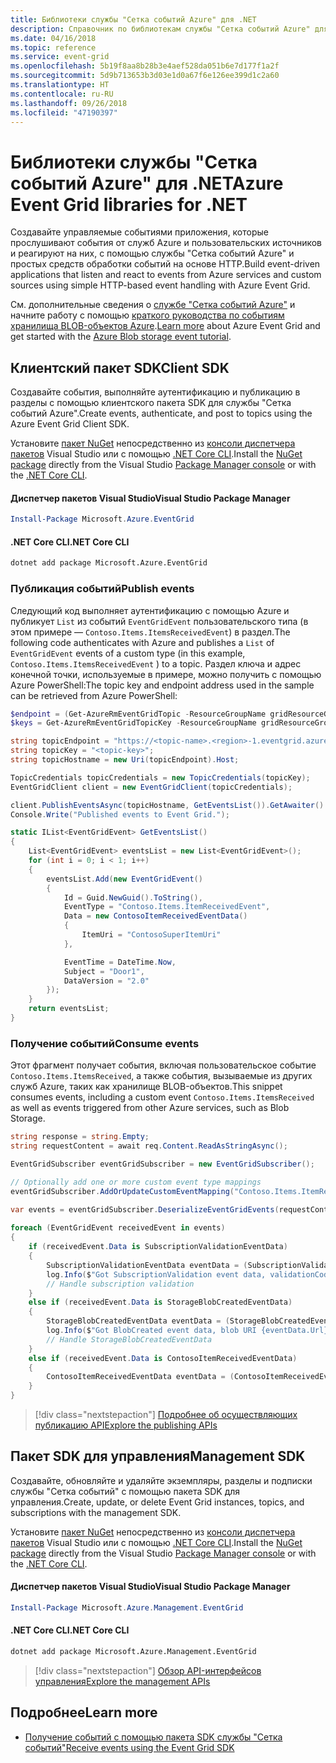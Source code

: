```yaml
---
title: Библиотеки службы "Сетка событий Azure" для .NET
description: Справочник по библиотекам службы "Сетка событий Azure" для .NET
ms.date: 04/16/2018
ms.topic: reference
ms.service: event-grid
ms.openlocfilehash: 5b19f8aa8b28b3e4aef528da051b6e7d177f1a2f
ms.sourcegitcommit: 5d9b713653b3d03e1d0a67f6e126ee399d1c2a60
ms.translationtype: HT
ms.contentlocale: ru-RU
ms.lasthandoff: 09/26/2018
ms.locfileid: "47190397"
---
```

# <a name="azure-event-grid-libraries-for-net"></a><span data-ttu-id="e111d-103">Библиотеки службы "Сетка событий Azure" для .NET</span><span class="sxs-lookup"><span data-stu-id="e111d-103">Azure Event Grid libraries for .NET</span></span>

<span data-ttu-id="e111d-104">Создавайте управляемые событиями приложения, которые прослушивают события от служб Azure и пользовательских источников и реагируют на них, с помощью службы "Сетка событий Azure" и простых средств обработки событий на основе HTTP.</span><span class="sxs-lookup"><span data-stu-id="e111d-104">Build event-driven applications that listen and react to events from Azure services and custom sources using simple HTTP-based event handling with Azure Event Grid.</span></span>

<span data-ttu-id="e111d-105">См. дополнительные сведения о [службе "Сетка событий Azure"](/azure/event-grid/overview) и начните работу с помощью [краткого руководства по событиям хранилища BLOB-объектов Azure](/azure/storage/blobs/storage-blob-event-quickstart-powershell).</span><span class="sxs-lookup"><span data-stu-id="e111d-105">[Learn more](/azure/event-grid/overview) about Azure Event Grid and get started with the [Azure Blob storage event tutorial](/azure/storage/blobs/storage-blob-event-quickstart-powershell).</span></span> 

## <a name="client-sdk"></a><span data-ttu-id="e111d-106">Клиентский пакет SDK</span><span class="sxs-lookup"><span data-stu-id="e111d-106">Client SDK</span></span>

<span data-ttu-id="e111d-107">Создавайте события, выполняйте аутентификацию и публикацию в разделы с помощью клиентского пакета SDK для службы "Сетка событий Azure".</span><span class="sxs-lookup"><span data-stu-id="e111d-107">Create events, authenticate, and post to topics using the Azure Event Grid Client SDK.</span></span>

<span data-ttu-id="e111d-108">Установите [пакет NuGet](https://www.nuget.org/packages/Microsoft.Azure.Management.Network.Fluent) непосредственно из [консоли диспетчера пакетов][PackageManager] Visual Studio или с помощью [.NET Core CLI][DotNetCLI].</span><span class="sxs-lookup"><span data-stu-id="e111d-108">Install the [NuGet package](https://www.nuget.org/packages/Microsoft.Azure.Management.Network.Fluent) directly from the Visual Studio [Package Manager console][PackageManager] or with the [.NET Core CLI][DotNetCLI].</span></span>

#### <a name="visual-studio-package-manager"></a><span data-ttu-id="e111d-109">Диспетчер пакетов Visual Studio</span><span class="sxs-lookup"><span data-stu-id="e111d-109">Visual Studio Package Manager</span></span>

```powershell
Install-Package Microsoft.Azure.EventGrid
```

#### <a name="net-core-cli"></a><span data-ttu-id="e111d-110">.NET Core CLI</span><span class="sxs-lookup"><span data-stu-id="e111d-110">.NET Core CLI</span></span>

```bash
dotnet add package Microsoft.Azure.EventGrid 
```

### <a name="publish-events"></a><span data-ttu-id="e111d-111">Публикация событий</span><span class="sxs-lookup"><span data-stu-id="e111d-111">Publish events</span></span>

<span data-ttu-id="e111d-112">Следующий код выполняет аутентификацию с помощью Azure и публикует `List` из событий `EventGridEvent` пользовательского типа (в этом примере — `Contoso.Items.ItemsReceivedEvent`) в раздел.</span><span class="sxs-lookup"><span data-stu-id="e111d-112">The following code authenticates with Azure and publishes a `List` of  `EventGridEvent` events of a custom type (in this example, `Contoso.Items.ItemsReceivedEvent` ) to a topic.</span></span> <span data-ttu-id="e111d-113">Раздел ключа и адрес конечной точки, используемые в примере, можно получить с помощью Azure PowerShell:</span><span class="sxs-lookup"><span data-stu-id="e111d-113">The topic key and endpoint address used in the sample can be retrieved from Azure PowerShell:</span></span>

```powershell
$endpoint = (Get-AzureRmEventGridTopic -ResourceGroupName gridResourceGroup -Name <topic-name>).Endpoint
$keys = Get-AzureRmEventGridTopicKey -ResourceGroupName gridResourceGroup -Name <topic-name>
```

```csharp
string topicEndpoint = "https://<topic-name>.<region>-1.eventgrid.azure.net/api/events";
string topicKey = "<topic-key>";
string topicHostname = new Uri(topicEndpoint).Host;

TopicCredentials topicCredentials = new TopicCredentials(topicKey);
EventGridClient client = new EventGridClient(topicCredentials);

client.PublishEventsAsync(topicHostname, GetEventsList()).GetAwaiter().GetResult();
Console.Write("Published events to Event Grid.");

static IList<EventGridEvent> GetEventsList()
{
    List<EventGridEvent> eventsList = new List<EventGridEvent>();
    for (int i = 0; i < 1; i++)
    {
        eventsList.Add(new EventGridEvent()
        {
            Id = Guid.NewGuid().ToString(),
            EventType = "Contoso.Items.ItemReceivedEvent",
            Data = new ContosoItemReceivedEventData()
            {
                ItemUri = "ContosoSuperItemUri"
            },

            EventTime = DateTime.Now,
            Subject = "Door1",
            DataVersion = "2.0"
        });
    }
    return eventsList;
}
```

### <a name="consume-events"></a><span data-ttu-id="e111d-114">Получение событий</span><span class="sxs-lookup"><span data-stu-id="e111d-114">Consume events</span></span>

<span data-ttu-id="e111d-115">Этот фрагмент получает события, включая пользовательское событие `Contoso.Items.ItemsReceived`, а также события, вызываемые из других служб Azure, таких как хранилище BLOB-объектов.</span><span class="sxs-lookup"><span data-stu-id="e111d-115">This snippet consumes events, including a custom event `Contoso.Items.ItemsReceived` as well as events triggered from other Azure services, such as Blob Storage.</span></span>

```csharp
string response = string.Empty;
string requestContent = await req.Content.ReadAsStringAsync();

EventGridSubscriber eventGridSubscriber = new EventGridSubscriber();

// Optionally add one or more custom event type mappings
eventGridSubscriber.AddOrUpdateCustomEventMapping("Contoso.Items.ItemReceived", typeof(ContosoItemReceivedEventData));

var events = eventGridSubscriber.DeserializeEventGridEvents(requestContent);            
 
foreach (EventGridEvent receivedEvent in events)
{
    if (receivedEvent.Data is SubscriptionValidationEventData)
    {
        SubscriptionValidationEventData eventData = (SubscriptionValidationEventData)receivedEvent.Data;
        log.Info($"Got SubscriptionValidation event data, validationCode: {eventData.ValidationCode},  validationUrl: {eventData.ValidationUrl}, topic: {eventGridEvent.Topic}");
        // Handle subscription validation
    }
    else if (receivedEvent.Data is StorageBlobCreatedEventData)
    {
        StorageBlobCreatedEventData eventData = (StorageBlobCreatedEventData)receivedEvent.Data;
        log.Info($"Got BlobCreated event data, blob URI {eventData.Url}");
        // Handle StorageBlobCreatedEventData
    }
    else if (receivedEvent.Data is ContosoItemReceivedEventData)
    {
        ContosoItemReceivedEventData eventData = (ContosoItemReceivedEventData)receivedEvent.Data;
    }
}
```

> [!div class="nextstepaction"]
> [<span data-ttu-id="e111d-116">Подробнее об осуществляющих публикацию API</span><span class="sxs-lookup"><span data-stu-id="e111d-116">Explore the publishing APIs</span></span>](/dotnet/api/overview/azure/eventgrid/publish)

## <a name="management-sdk"></a><span data-ttu-id="e111d-117">Пакет SDK для управления</span><span class="sxs-lookup"><span data-stu-id="e111d-117">Management SDK</span></span>

<span data-ttu-id="e111d-118">Создавайте, обновляйте и удаляйте экземпляры, разделы и подписки службы "Сетка событий" с помощью пакета SDK для управления.</span><span class="sxs-lookup"><span data-stu-id="e111d-118">Create, update, or delete Event Grid instances, topics, and subscriptions with the management SDK.</span></span>

<span data-ttu-id="e111d-119">Установите [пакет NuGet](https://www.nuget.org/packages/Microsoft.Azure.Management.Network.Fluent) непосредственно из [консоли диспетчера пакетов][PackageManager] Visual Studio или с помощью [.NET Core CLI][DotNetCLI].</span><span class="sxs-lookup"><span data-stu-id="e111d-119">Install the [NuGet package](https://www.nuget.org/packages/Microsoft.Azure.Management.Network.Fluent) directly from the Visual Studio [Package Manager console][PackageManager] or with the [.NET Core CLI][DotNetCLI].</span></span>


#### <a name="visual-studio-package-manager"></a><span data-ttu-id="e111d-120">Диспетчер пакетов Visual Studio</span><span class="sxs-lookup"><span data-stu-id="e111d-120">Visual Studio Package Manager</span></span>

```powershell
Install-Package Microsoft.Azure.Management.EventGrid
```

#### <a name="net-core-cli"></a><span data-ttu-id="e111d-121">.NET Core CLI</span><span class="sxs-lookup"><span data-stu-id="e111d-121">.NET Core CLI</span></span>

```bash
dotnet add package Microsoft.Azure.Management.EventGrid
```

> [!div class="nextstepaction"]
> [<span data-ttu-id="e111d-122">Обзор API-интерфейсов управления</span><span class="sxs-lookup"><span data-stu-id="e111d-122">Explore the management APIs</span></span>](/dotnet/api/overview/azure/eventgrid/management)

## <a name="learn-more"></a><span data-ttu-id="e111d-123">Подробнее</span><span class="sxs-lookup"><span data-stu-id="e111d-123">Learn more</span></span>

- [<span data-ttu-id="e111d-124">Получение событий с помощью пакета SDK службы "Сетка событий"</span><span class="sxs-lookup"><span data-stu-id="e111d-124">Receive events using the Event Grid SDK</span></span>](/azure/event-grid/receive-events)

[PackageManager]: https://docs.microsoft.com/nuget/tools/package-manager-console
[DotNetCLI]: https://docs.microsoft.com/dotnet/core/tools/dotnet-add-package
